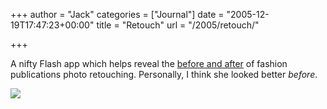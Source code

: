 +++
author = "Jack"
categories = ["Journal"]
date = "2005-12-19T17:47:23+00:00"
title = "Retouch"
url = "/2005/retouch/"

+++

A nifty Flash app which helps reveal the [before and after][1] of fashion publications photo retouching. Personally, I think she looked better _before_.

  


![][2]

 [1]: http://www.i-am-bored.com/bored_link.cfm?link_id=14537
 [2]: /files/retouch.jpg
